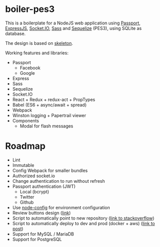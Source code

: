 # boiler-pes3

This is a boilerplate for a NodeJS web application using [Passport](http://passportjs.org), [ExpressJS](http://expressjs.com), [Socket.IO](http://socket.io), [Sass](http://sass-lang.com) and [Sequelize](http://sequelizejs.com) (PES3), using SQLite as database.

The design is based on [skeleton](http://getskeleton.com).

Working features and libraries:
+ Passport
    + Facebook
    + Google
+ Express
+ Sass
+ Sequelize
+ Socket.IO
+ React + Redux + redux-act + PropTypes
+ Babel (ES6 + async/await + spread)
+ Webpack
+ Winston logging + Papertrail viewer
+ Components
    + Modal for flash messages

# Roadmap
+ Lint
+ Immutable
+ Config Webpack for smaller bundles
+ Authorized socket.io
+ Change authentication to run without refresh
+ Passport authentication (JWT)
    + Local (bcrypt)
    + Twitter
    + Github
+ Use [node-config](https://github.com/lorenwest/node-config) for environment configuration
+ Review buttons design ([link](http://buttonoptimizer.com/))
+ Script to automatically point to new repository ([link to stackoverflow](https://stackoverflow.com/questions/28401882/make-git-clone-its-own-repository/28402208#28402208))
+ Script to automatically deploy to dev and prod (docker + aws) ([link to post](https://www.airpair.com/docker/posts/the-painful-journey-of-painless-deployments))
+ Support for MySQL / MariaDB
+ Support for PostgreSQL